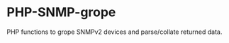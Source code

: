 PHP-SNMP-grope
==============

PHP functions to grope SNMPv2 devices and parse/collate returned data.
